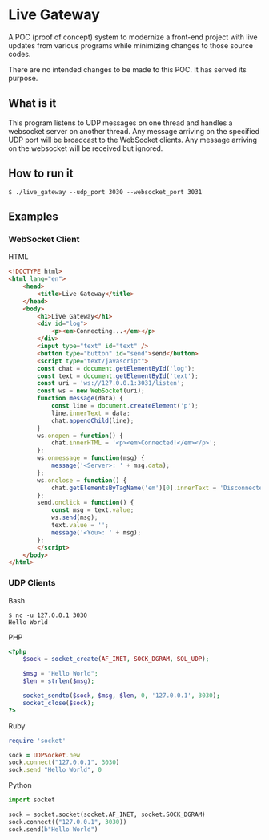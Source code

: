 # Live Gateway

A POC (proof of concept) system to modernize a front-end project with live updates from various programs while minimizing changes to those source codes.

There are no intended changes to be made to this POC. It has served its purpose.

## What is it

This program listens to UDP messages on one thread and handles a websocket server on another thread. Any message arriving on the specified UDP port will be broadcast to the WebSocket clients. Any message arriving on the websocket will be received but ignored.

## How to run it

```console
$ ./live_gateway --udp_port 3030 --websocket_port 3031
```

## Examples

### WebSocket Client

HTML
```html
<!DOCTYPE html>
<html lang="en">
    <head>
        <title>Live Gateway</title>
    </head>
    <body>
        <h1>Live Gateway</h1>
        <div id="log">
            <p><em>Connecting...</em></p>
        </div>
        <input type="text" id="text" />
        <button type="button" id="send">send</button>
        <script type="text/javascript">
        const chat = document.getElementById('log');
        const text = document.getElementById('text');
        const uri = 'ws://127.0.0.1:3031/listen';
        const ws = new WebSocket(uri);
        function message(data) {
            const line = document.createElement('p');
            line.innerText = data;
            chat.appendChild(line);
        }
        ws.onopen = function() {
            chat.innerHTML = '<p><em>Connected!</em></p>';
        };
        ws.onmessage = function(msg) {
            message('<Server>: ' + msg.data);
        };
        ws.onclose = function() {
            chat.getElementsByTagName('em')[0].innerText = 'Disconnected!';
        };
        send.onclick = function() {
            const msg = text.value;
            ws.send(msg);
            text.value = '';
            message('<You>: ' + msg);
        };
        </script>
    </body>
</html>
```

### UDP Clients

Bash
```console
$ nc -u 127.0.0.1 3030
Hello World
```

PHP
```php
<?php
    $sock = socket_create(AF_INET, SOCK_DGRAM, SOL_UDP);

    $msg = "Hello World";
    $len = strlen($msg);

    socket_sendto($sock, $msg, $len, 0, '127.0.0.1', 3030);
    socket_close($sock);
?>
```

Ruby
```ruby
require 'socket'

sock = UDPSocket.new
sock.connect("127.0.0.1", 3030)
sock.send "Hello World", 0
```

Python
```python
import socket

sock = socket.socket(socket.AF_INET, socket.SOCK_DGRAM)
sock.connect(("127.0.0.1", 3030))
sock.send(b"Hello World")
```
